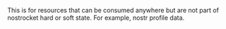 This is for resources that can be consumed anywhere but are not part of nostrocket hard or soft state. For example, nostr profile data.